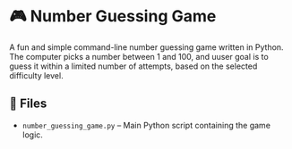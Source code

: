 # 🎮 Number Guessing Game

A fun and simple command-line number guessing game written in Python. The computer picks a number between 1 and 100, and uuser goal is to guess it within a limited number of attempts, based on the selected difficulty level.

## 📂 Files

- `number_guessing_game.py` – Main Python script containing the game logic.